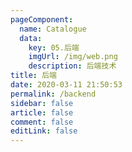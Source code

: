 ```yaml
---
pageComponent: 
  name: Catalogue
  data: 
    key: 05.后端
    imgUrl: /img/web.png
    description: 后端技术
title: 后端
date: 2020-03-11 21:50:53
permalink: /backend
sidebar: false
article: false
comment: false
editLink: false
---
```


